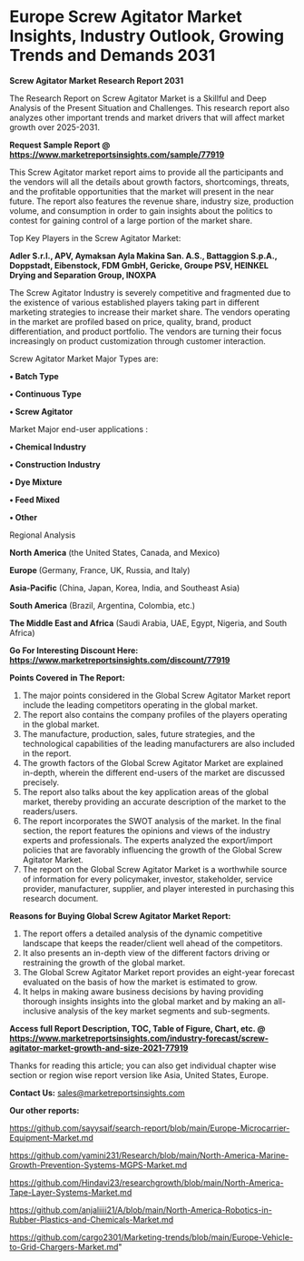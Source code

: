  # Europe Screw Agitator Market Insights, Industry Outlook, Growing Trends and Demands 2031

<strong>Screw Agitator Market Research Report 2031</strong>

The Research Report on Screw Agitator Market is a Skillful and Deep Analysis of the Present Situation and Challenges. This research report also analyzes other important trends and market drivers that will affect market growth over 2025-2031.

<strong>Request Sample Report @ <a href=https://www.marketreportsinsights.com/sample/77919>https://www.marketreportsinsights.com/sample/77919</a></strong>

This Screw Agitator market report aims to provide all the participants and the vendors will all the details about growth factors, shortcomings, threats, and the profitable opportunities that the market will present in the near future. The report also features the revenue share, industry size, production volume, and consumption in order to gain insights about the politics to contest for gaining control of a large portion of the market share.

Top Key Players in the Screw Agitator Market:

<strong>Adler S.r.l., APV, Aymaksan Ayla Makina San. A.S., Battaggion S.p.A., Doppstadt, Eibenstock, FDM GmbH, Gericke, Groupe PSV, HEINKEL Drying and Separation Group, INOXPA</strong>

The Screw Agitator Industry is severely competitive and fragmented due to the existence of various established players taking part in different marketing strategies to increase their market share. The vendors operating in the market are profiled based on price, quality, brand, product differentiation, and product portfolio. The vendors are turning their focus increasingly on product customization through customer interaction.

Screw Agitator Market Major Types are:

<strong>• Batch Type

• Continuous Type

• Screw Agitator</strong>

Market Major end-user applications :

<strong>• Chemical Industry

• Construction Industry

• Dye Mixture

• Feed Mixed

• Other</strong>

Regional Analysis

</u><strong><b>North America</b></strong> (the United States, Canada, and Mexico)

<strong><b>Europe </b></strong>(Germany, France, UK, Russia, and Italy)

<strong><b>Asia-Pacific</b></strong> (China, Japan, Korea, India, and Southeast Asia)

<strong><b>South America</b></strong> (Brazil, Argentina, Colombia, etc.)

<strong><b>The Middle East and Africa</b></strong> (Saudi Arabia, UAE, Egypt, Nigeria, and South Africa)

<strong>Go For Interesting Discount Here: <a href=https://www.marketreportsinsights.com/discount/77919>https://www.marketreportsinsights.com/discount/77919</a></strong>

<strong>Points Covered in The Report:</strong>
<ol>
  <li>The major points considered in the Global Screw Agitator Market report include the leading competitors operating in the global market.</li>
  <li>The report also contains the company profiles of the players operating in the global market.</li>
  <li>The manufacture, production, sales, future strategies, and the technological capabilities of the leading manufacturers are also included in the report.</li>
  <li>The growth factors of the Global Screw Agitator Market are explained in-depth, wherein the different end-users of the market are discussed precisely.</li>
  <li>The report also talks about the key application areas of the global market, thereby providing an accurate description of the market to the readers/users.</li>
  <li>The report incorporates the SWOT analysis of the market. In the final section, the report features the opinions and views of the industry experts and professionals. The experts analyzed the export/import policies that are favorably influencing the growth of the Global Screw Agitator Market.</li>
  <li>The report on the Global Screw Agitator Market is a worthwhile source of information for every policymaker, investor, stakeholder, service provider, manufacturer, supplier, and player interested in purchasing this research document.</li>
</ol>
<strong>Reasons for Buying Global Screw Agitator Market Report:</strong>

<ol>
  <li>The report offers a detailed analysis of the dynamic competitive landscape that keeps the reader/client well ahead of the competitors.</li>
  <li>It also presents an in-depth view of the different factors driving or restraining the growth of the global market.</li>
  <li>The Global Screw Agitator Market report provides an eight-year forecast evaluated on the basis of how the market is estimated to grow.</li>
  <li>It helps in making aware business decisions by having providing thorough insights insights into the global market and by making an all-inclusive analysis of the key market segments and sub-segments.</li>
</ol>
<strong>Access full Report Description, TOC, Table of Figure, Chart, etc. @ <a href=https://www.marketreportsinsights.com/industry-forecast/screw-agitator-market-growth-and-size-2021-77919>https://www.marketreportsinsights.com/industry-forecast/screw-agitator-market-growth-and-size-2021-77919</a></strong>


Thanks for reading this article; you can also get individual chapter wise section or region wise report version like Asia, United States, Europe.

<strong>Contact Us:</strong>
sales@marketreportsinsights.com

<strong>Our other reports:</strong>

<a href=https://github.com/sayysaif/search-report/blob/main/Europe-Microcarrier-Equipment-Market.md>https://github.com/sayysaif/search-report/blob/main/Europe-Microcarrier-Equipment-Market.md</a>

<a href=https://github.com/yamini231/Research/blob/main/North-America-Marine-Growth-Prevention-Systems-MGPS-Market.md>https://github.com/yamini231/Research/blob/main/North-America-Marine-Growth-Prevention-Systems-MGPS-Market.md</a>

<a href=https://github.com/Hindavi23/researchgrowth/blob/main/North-America-Tape-Layer-Systems-Market.md>https://github.com/Hindavi23/researchgrowth/blob/main/North-America-Tape-Layer-Systems-Market.md</a>

<a href=https://github.com/anjaliiii21/A/blob/main/North-America-Robotics-in-Rubber-Plastics-and-Chemicals-Market.md>https://github.com/anjaliiii21/A/blob/main/North-America-Robotics-in-Rubber-Plastics-and-Chemicals-Market.md</a>

<a href=https://github.com/cargo2301/Marketing-trends/blob/main/Europe-Vehicle-to-Grid-Chargers-Market.md>https://github.com/cargo2301/Marketing-trends/blob/main/Europe-Vehicle-to-Grid-Chargers-Market.md</a>"
